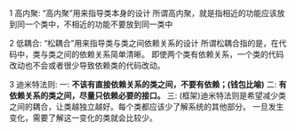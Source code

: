 1 高内聚:
    “⾼内聚”⽤来指导类本身的设计
    所谓高内聚，就是指相近的功能应该放到同一个类中，不相近的功能不要放到同一类中

2 低耦合:
    “松耦合”⽤来指导类与类之间依赖关系的设计
    所谓松耦合指的是，在代码中，类与类之间的依赖关系简单清晰。
    即使两个类有依赖关系，一个类的代码改动也不会或者很少导致依赖类的代码改动。

3 迪米特法则:
    一: **不该有直接依赖关系的类之间，不要有依赖；(钱包比喻)**
    二: **有依赖关系的类之间，尽量只依赖必要的接口。**
    三: (框架)迪米特法则是希望减少类之间的耦合，让类越独立越好。每个类都应该少了解系统的其他部分。
        一旦发生变化，需要了解这一变化的类就会比较少。

